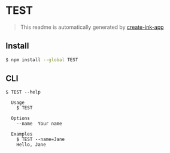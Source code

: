 # TEST

> This readme is automatically generated by [create-ink-app](https://github.com/vadimdemedes/create-ink-app)


## Install

```bash
$ npm install --global TEST
```


## CLI

```
$ TEST --help

  Usage
    $ TEST

  Options
    --name  Your name

  Examples
    $ TEST --name=Jane
    Hello, Jane
```
